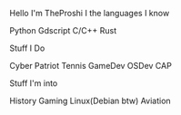 Hello I'm TheProshi
I the languages I know

Python
Gdscript
C/C++
Rust

Stuff I Do

Cyber Patriot
Tennis
GameDev
OSDev
CAP

Stuff I'm into

History
Gaming
Linux(Debian btw)
Aviation
